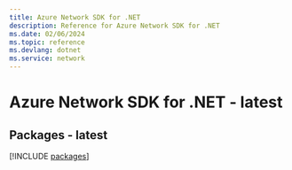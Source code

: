 ```yaml
---
title: Azure Network SDK for .NET
description: Reference for Azure Network SDK for .NET
ms.date: 02/06/2024
ms.topic: reference
ms.devlang: dotnet
ms.service: network
---
```

# Azure Network SDK for .NET - latest
## Packages - latest
[!INCLUDE [packages](network-index.md)]